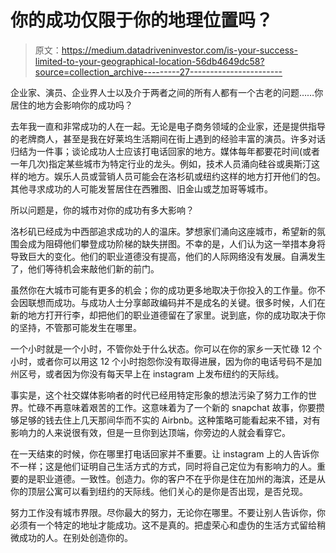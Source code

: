 # 你的成功仅限于你的地理位置吗？

> 原文：<https://medium.datadriveninvestor.com/is-your-success-limited-to-your-geographical-location-56db4649dc58?source=collection_archive---------27----------------------->

企业家、演员、企业界人士以及介于两者之间的所有人都有一个古老的问题……你居住的地方会影响你的成功吗？

去年我一直和非常成功的人在一起。无论是电子商务领域的企业家，还是提供指导的老牌商人，甚至是我在好莱坞生活期间在街上遇到的经验丰富的演员。许多对话归结为一件事；谈论成功人士应该打电话回家的地方。媒体每年都要花时间(或者一年几次)指定某些城市为特定行业的龙头。例如，技术人员涌向硅谷或奥斯汀这样的地方。娱乐人员或营销人员可能会在洛杉矶或纽约这样的地方打开他们的包。其他寻求成功的人可能发誓居住在西雅图、旧金山或芝加哥等城市。

所以问题是，你的城市对你的成功有多大影响？

洛杉矶已经成为中西部追求成功的人的温床。梦想家们涌向这座城市，希望新的氛围会成为阻碍他们攀登成功阶梯的缺失拼图。不幸的是，人们认为这一举措本身将导致巨大的变化。他们的职业道德没有提高，他们的人际网络没有发展。自满发生了，他们等待机会来敲他们新的前门。

虽然你在大城市可能有更多的机会；你的成功更多地取决于你投入的工作量。你不会因联想而成功。与成功人士分享邮政编码并不是成名的关键。很多时候，人们在新的地方打开行李，却把他们的职业道德留在了家里。说到底，你的成功取决于你的坚持，不管那可能发生在哪里。

一个小时就是一个小时，不管你处于什么状态。你可以在你的家乡一天忙碌 12 个小时，或者你可以用这 12 个小时抱怨你没有取得进展，因为你的电话号码不是加州区号，或者因为你没有每天早上在 instagram 上发布纽约的天际线。

事实是，这个社交媒体影响者的时代已经用特定形象的想法污染了努力工作的世界。忙碌不再意味着艰苦的工作。这意味着为了一个新的 snapchat 故事，你要攒够足够的钱去住上几天那间华而不实的 Airbnb。这种策略可能看起来不错，对有影响力的人来说很有效，但是一旦你到达顶端，你旁边的人就会看穿它。

在一天结束的时候，你在哪里打电话回家并不重要。让 instagram 上的人告诉你不一样；这是他们证明自己生活方式的方式，同时将自己定位为有影响力的人。重要的是职业道德。一致性。创造力。你的客户不在乎你是住在加州的海滨，还是从你的顶层公寓可以看到纽约的天际线。他们关心的是你是否出现，是否兑现。

努力工作没有城市界限。尽你最大的努力，无论你在哪里。不要让别人告诉你，你必须有一个特定的地址才能成功。这不是真的。把虚荣心和虚伪的生活方式留给稍微成功的人。在别处创造你的。